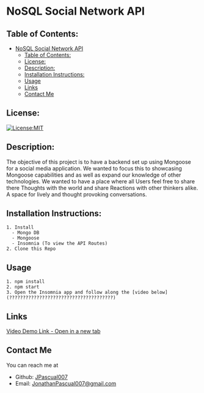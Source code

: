 # NoSQL Social Network API

## Table of Contents: 
- [NoSQL Social Network API](#nosql-social-network-api)
  - [Table of Contents:](#table-of-contents)
  - [License:](#license)
  - [Description:](#description)
  - [Installation Instructions:](#installation-instructions)
  - [Usage](#usage)
  - [Links](#links)
  - [Contact Me](#contact-me)

## License:
[![License:MIT](https://img.shields.io/badge/License-MIT-yellow.svg)](https://opensource.org/licenses/MIT)

## Description:
The objective of this project is to have a backend set up using Mongoose for a social media application. We wanted to focus this to showcasing Mongoose capabilities and as well as expand our knowledge of other technologies. We wanted to have a place where all Users feel free to share there Thoughts with the world and share Reactions with other thinkers alike. A space for lively and thought provoking conversations.

## Installation Instructions: 
```
1. Install
  - Mongo DB
  - Mongoose
  - Insomnia (To view the API Routes)
2. Clone this Repo  
```
## Usage
```
1. npm install
2. npm start
3. Open the Insomnia app and follow along the [video below](??????????????????????????????????????)
```

## Links
[Video Demo Link - Open in a new tab](??????????????????????????)

## Contact Me
You can reach me at
- Github: [JPascual007](https://github.com/JPascual007)
- Email: [JonathanPascual007@gmail.com](mailto:JonathanPascual007@gmail.com)